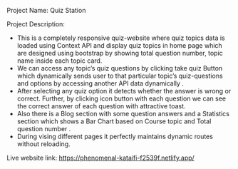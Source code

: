 
Project Name: Quiz Station

Project Description: 

-	This is a completely responsive quiz-website where quiz topics data is loaded using Context API and display quiz topics in home page which are designed using bootstrap by showing total question number, topic name inside each topic card.
-	We can access any topic’s quiz questions by clicking take quiz Button which dynamically sends user to that particular topic’s quiz-questions and options by accessing another API data dynamically .
-	 After selecting any quiz option it detects whether the answer is wrong or correct. Further, by clicking icon button with each question we can see the correct answer of each question with attractive toast.
-	Also there is a Blog section with some question answers and a Statistics section which shows a Bar Chart based on Course topic and Total question number . 
-	During vising different pages it perfectly maintains dynamic routes without reloading.

Live website link: https://phenomenal-kataifi-f2539f.netlify.app/


